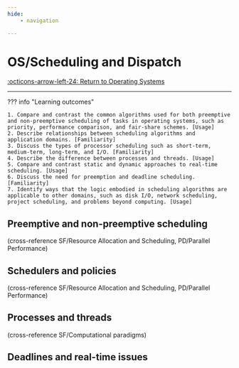 ```yaml
---
hide:
    - navigation 

---
```

# OS/Scheduling and Dispatch

[:octicons-arrow-left-24: Return to Operating Systems](/Bodies-of-Knowledge/Operating-Systems/)

---

??? info "Learning outcomes"

    1. Compare and contrast the common algorithms used for both preemptive and non-preemptive scheduling of tasks in operating systems, such as priority, performance comparison, and fair-share schemes. [Usage]
    2. Describe relationships between scheduling algorithms and application domains. [Familiarity]
    3. Discuss the types of processor scheduling such as short-term, medium-term, long-term, and I/O. [Familiarity]
    4. Describe the difference between processes and threads. [Usage]
    5. Compare and contrast static and dynamic approaches to real-time scheduling. [Usage]
    6. Discuss the need for preemption and deadline scheduling. [Familiarity]
    7. Identify ways that the logic embodied in scheduling algorithms are applicable to other domains, such as disk I/O, network scheduling, project scheduling, and problems beyond computing. [Usage]

## Preemptive and non-preemptive scheduling

(cross-reference SF/Resource Allocation and Scheduling, PD/Parallel Performance)

## Schedulers and policies

(cross-reference SF/Resource Allocation and Scheduling, PD/Parallel Performance)

## Processes and threads

(cross-reference SF/Computational paradigms)

## Deadlines and real-time issues
